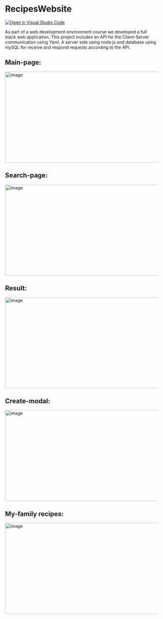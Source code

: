 # RecipesWebsite
[![Open in Visual Studio Code](https://classroom.github.com/assets/open-in-vscode-c66648af7eb3fe8bc4f294546bfd86ef473780cde1dea487d3c4ff354943c9ae.svg)](https://classroom.github.com/online_ide?assignment_repo_id=7949769&assignment_repo_type=AssignmentRepo)

As part of a web development environment course we developed a full stack web application.
This project includes an API for the Client-Server communication using Yaml.
A server side using node.js and database using mySQL for receive and respond requests according to the API.



## Main-page:

<img width="600" height="300" alt="image" src="https://user-images.githubusercontent.com/81624047/188325979-9a8e5d5f-5564-4771-bb4c-0345c4ba54b8.png">


## Search-page:

<img width="600" height="300" alt="image" src="https://user-images.githubusercontent.com/81624047/188326139-f0af740c-1f99-46f7-96a9-2f552314f29d.png">


## Result:

<img width="600" height="300" alt="image" src="https://user-images.githubusercontent.com/81624047/188326149-0b84ef64-4539-4f25-b399-b8152019930a.png">


## Create-modal:

<img width="600" height="300" alt="image" src="https://user-images.githubusercontent.com/81624047/188326160-bcd4948b-d2d4-487d-a1d3-cd4b7c0ccd89.png">


## My-family recipes:

<img width="600" height="300" alt="image" src="https://user-images.githubusercontent.com/81624047/188326167-bd26f851-c129-4211-9f2f-6c9dc89a7e09.png">
